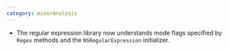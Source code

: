 ```yaml
---
category: minorAnalysis
---
```

* The regular expression library now understands mode flags specified by `Regex` methods and the `NSRegularExpression` initializer.
